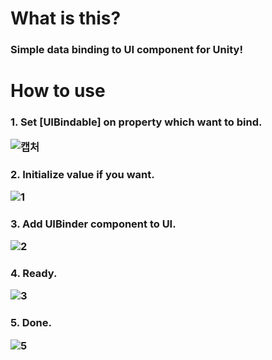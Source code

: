 # What is this?
<h3>Simple data binding to UI component for Unity!

# How to use
<h3>1. Set [UIBindable] on property which want to bind.
  
![캡처](https://user-images.githubusercontent.com/65099451/115065909-bee3ae80-9f29-11eb-9c39-a53d03dea273.PNG)

<h3>2. Initialize value if you want.
  
![1](https://user-images.githubusercontent.com/65099451/115065901-bd19eb00-9f29-11eb-8707-f80ca591f37c.PNG)

<h3>3. Add UIBinder component to UI.
  
![2](https://user-images.githubusercontent.com/65099451/115065906-be4b1800-9f29-11eb-80e0-ae40ec3b96f6.PNG)

<h3>4. Ready.
  
![3](https://user-images.githubusercontent.com/65099451/115065903-bdb28180-9f29-11eb-8042-115635c1e6fa.PNG)

<h3>5. Done.
  
![5](https://user-images.githubusercontent.com/65099451/115066646-cce5ff00-9f2a-11eb-8504-a60de0bf6ca5.PNG)
